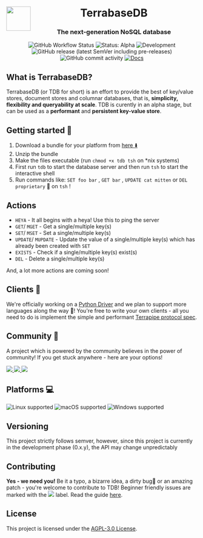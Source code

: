 <html>
<div align="center">
<img src="https://raw.githubusercontent.com/terrabasedb/docs/master/docs/assets/img/favicon.ico" height=64 width=64 style="float:left">
<h1>Terrabase<b>DB</b></h1><h3>The next-generation NoSQL database</h3>

![GitHub Workflow Status](https://img.shields.io/github/workflow/status/terrabasedb/terrabase/Tests?style=flat-square) ![Status: Alpha](https://img.shields.io/badge/status-alpha-critical?style=flat-square) ![Development](https://img.shields.io/badge/development-actively%20developed-32CD32?style=flat-square) ![GitHub release (latest SemVer including pre-releases)](https://img.shields.io/github/v/release/terrabasedb/terrabase?include_prereleases&sort=semver&style=flat-square) ![GitHub commit activity](https://img.shields.io/github/commit-activity/m/terrabasedb/terrabase?label=commits&style=flat-square)
[![Docs](https://img.shields.io/badge/readthedocs-here-blueviolet?style=flat-square)](https://git.io/JJZ8Z)

</div>
</html>

## What is TerrabaseDB?

TerrabaseDB (or TDB for short) is an effort to provide the best of key/value stores, document stores and columnar databases, that is, **simplicity, flexibility and queryability at scale**. TDB is curently in an alpha stage, but can be used as a **performant** and **persistent key-value store**.

## Getting started 🚀

1. Download a bundle for your platform from [here ⬇️ ](https://github.com/terrabasedb/terrabase/releases)
2. Unzip the bundle
3. Make the files executable (run `chmod +x tdb tsh` on *nix systems)
4. First run `tdb` to start the database server and then run `tsh` to start the interactive shell
5. Run commands like: `SET foo bar` , `GET bar` , `UPDATE cat mitten` or `DEL proprietary` 🤪 on `tsh` !

## Actions

* `HEYA` - It all begins with a heya! Use this to ping the server
* `GET`/ `MGET` - Get a single/multiple key(s)
* `SET`/ `MSET` - Set a single/multiple key(s)
* `UPDATE`/ `MUPDATE` - Update the value of a single/multiple key(s) which has already been created with `SET`
* `EXISTS` - Check if a single/multiple key(s) exist(s)
* `DEL` - Delete a single/multiple key(s)

And, a lot more actions are coming soon!

## Clients 🔌

We're officially working on a [Python Driver](https://github.com/terrabasedb/python-driver) and we plan to support more languages along the way 🎉! You're free to write your own clients - all you need to do is implement the simple and performant [Terrapipe protocol spec](https://git.io/JJZ4Z).

## Community 👐

A project which is powered by the community believes in the power of community! If you get stuck anywhere - here are your options!
<html>
<a href="https://gitter.im/terrabasehq/community"><img src="https://img.shields.io/badge/chat%20on-gitter-ed1965?logo=gitter&style=flat-square"></img>
</a>
<a href="https://join.slack.com/t/terrabasedb/shared_invite/zt-fnkfgzf7-~WO~RzGUUvTiYV4iPAMiiQ"><img src="https://img.shields.io/badge/discuss%20on-slack-4A154B?logo=slack&style=flat-square"></img>
</a><a href="https://discord.gg/QptWFdx"><img src="https://img.shields.io/badge/talk-on%20discord-7289DA?logo=discord&style=flat-square"></img></a>
</html>

## Platforms 💻

![Linux supported](https://img.shields.io/badge/Linux%20x86__64-supported%20✓-228B22?style=flat-square&logo=linux) ![macOS supported](https://img.shields.io/badge/macOS%20x86__64-supported%20✓-228B22?style=flat-square&logo=apple) ![Windows supported](https://img.shields.io/badge/Windows%20x86__64-supported%20✓-228B22?style=flat-square&logo=windows)

## Versioning 

This project strictly follows semver, however, since this project is currently in the development phase (0.x.y), the API may change unpredictably

## Contributing

**Yes - we need you!** Be it a typo, a bizarre idea, a dirty bug🐞 or an amazing patch - you're welcome to contribute to TDB! Beginner friendly issues are marked with the [<img src=https://img.shields.io/badge/L--easy-C71585>](https://github.com/terrabasedb/terrabase/labels/L-easy) label. Read the guide [here](./CONTRIBUTING.md).


## License

This project is licensed under the [AGPL-3.0 License](./LICENSE).
